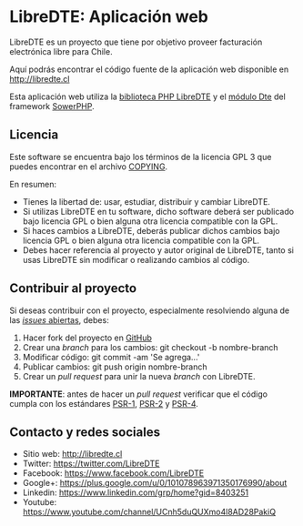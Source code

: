 LibreDTE: Aplicación web
========================

LibreDTE es un proyecto que tiene por objetivo proveer facturación electrónica
libre para Chile.

Aquí podrás encontrar el código fuente de la aplicación web disponible en
<http://libredte.cl>

Esta aplicación web utiliza la
[biblioteca PHP LibreDTE](https://github.com/LibreDTE/libredte-lib) y el
[módulo Dte](https://github.com/LibreDTE/libredte-sowerphp) del framework
[SowerPHP](http://sowerphp.org).

Licencia
--------

Este software se encuentra bajo los términos de la licencia GPL 3 que puedes
encontrar en el archivo
[COPYING](https://raw.githubusercontent.com/LibreDTE/libredte-webapp/master/COPYING).

En resumen:

- Tienes la libertad de: usar, estudiar, distribuir y cambiar LibreDTE.
- Si utilizas LibreDTE en tu software, dicho software deberá ser publicado bajo
  licencia GPL o bien alguna otra licencia compatible con la GPL.
- Si haces cambios a LibreDTE, deberás publicar dichos cambios bajo licencia GPL
  o bien alguna otra licencia compatible con la GPL.
- Debes hacer referencia al proyecto y autor original de LibreDTE, tanto si usas
  LibreDTE sin modificar o realizando cambios al código.

Contribuir al proyecto
----------------------

Si deseas contribuir con el proyecto, especialmente resolviendo alguna de las
[*issues* abiertas](https://github.com/LibreDTE/libredte-webapp/issues), debes:

1. Hacer fork del proyecto en [GitHub](https://github.com/LibreDTE/libredte-webapp)
2. Crear una *branch* para los cambios: git checkout -b nombre-branch
3. Modificar código: git commit -am 'Se agrega...'
4. Publicar cambios: git push origin nombre-branch
5. Crear un *pull request* para unir la nueva *branch* con LibreDTE.

**IMPORTANTE**: antes de hacer un *pull request* verificar que el código
cumpla con los estándares [PSR-1](http://www.php-fig.org/psr/psr-1),
[PSR-2](http://www.php-fig.org/psr/psr-2) y
[PSR-4](http://www.php-fig.org/psr/psr-4).

Contacto y redes sociales
-------------------------

- Sitio web: <http://libredte.cl>
- Twitter: <https://twitter.com/LibreDTE>
- Facebook: <https://www.facebook.com/LibreDTE>
- Google+: <https://plus.google.com/u/0/101078963971350176990/about>
- Linkedin: <https://www.linkedin.com/grp/home?gid=8403251>
- Youtube: <https://www.youtube.com/channel/UCnh5duQUXmo4l8AD28PakiQ>

